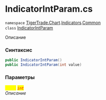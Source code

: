 
# IndicatorIntParam.cs
`namespace` [TigerTrade.Chart](../../../TigerTrade.Chart.md).[Indicators](../../../TigerTrade.Chart/Indicators.md).[Common](../../../TigerTrade.Chart/Indicators/Common.md)  
    `class` [IndicatorIntParam](../../IndicatorIntParam.cs.md)

Описание

### Синтаксис
```csharp
public IndicatorIntParam()
public IndicatorIntParam(int value)
```

### Параметры  
<mark style="color:yellow;">`value`</mark> <mark style="color:red;">*`int`*</mark>  
 *Описание*  
  

                    
                    
